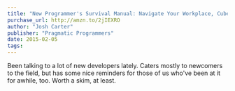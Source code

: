 ```yaml
---
title: "New Programmer's Survival Manual: Navigate Your Workplace, Cube Farm, or Startup"
purchase_url: http://amzn.to/2jIEXRO
author: "Josh Carter"
publisher: "Pragmatic Programmers"
date: 2015-02-05
tags:
---
```


Been talking to a lot of new developers lately. Caters mostly to newcomers to the field, but has some nice reminders for those of us who've been at it for awhile, too. Worth a skim, at least.
